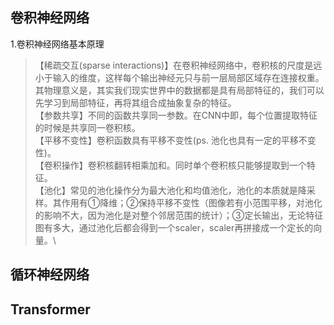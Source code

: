卷积神经网络
-----
1.卷积神经网络基本原理
>【稀疏交互(sparse interactions)】在卷积神经网络中，卷积核的尺度是远小于输入的维度，这样每个输出神经元只与前一层局部区域存在连接权重。其物理意义是，其实我们现实世界中的数据都是具有局部特征的，我们可以先学习到局部特征，再将其组合成抽象复杂的特征。\
>【参数共享】不同的函数共享同一参数。在CNN中即，每个位置提取特征的时候是共享同一卷积核。\
>【平移不变性】卷积函数具有平移不变性(ps. 池化也具有一定的平移不变性)。\
>【卷积操作】卷积核翻转相乘加和。同时单个卷积核只能够提取到一个特征。\
>【池化】常见的池化操作分为最大池化和均值池化，池化的本质就是降采样。其作用有①降维；②保持平移不变性（图像若有小范围平移，对池化的影响不大，因为池化是对整个邻居范围的统计）；③定长输出，无论特征图有多大，通过池化后都会得到一个scaler，scaler再拼接成一个定长的向量。\

循环神经网络
----

Transformer
----

